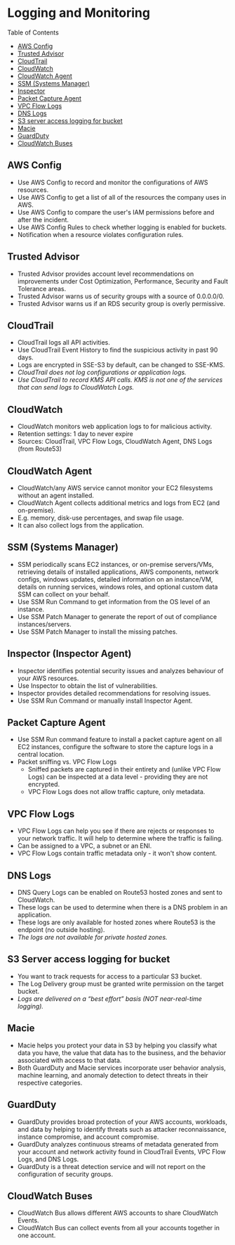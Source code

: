 # Logging and Monitoring

Table of Contents

- [AWS Config](#aws-config)
- [Trusted Advisor](#trusted-advisor)
- [CloudTrail](#cloudtrail)
- [CloudWatch](#cloudwatch)
- [CloudWatch Agent](#cloudwatch-agent)
- [SSM (Systems Manager)](#ssm-systems-manager)
- [Inspector](#inspector-inspector-agent)
- [Packet Capture Agent](#packet-capture-agent)
- [VPC Flow Logs](#vpc-flow-logs)
- [DNS Logs](#dns-logs)
- [S3 server access logging for bucket](#s3-server-access-logging-for-bucket)
- [Macie](#macie)
- [GuardDuty](#guardduty)
- [CloudWatch Buses](#cloudwatch-buses)


## AWS Config
- Use AWS Config to record and monitor the configurations of AWS resources.
- Use AWS Config to get a list of all of the resources the company uses in AWS.
- Use AWS Config to compare the user's IAM permissions before and after the incident.
- Use AWS Config Rules to check whether logging is enabled for buckets.
- Notification when a resource violates configuration rules.

## Trusted Advisor
- Trusted Advisor provides account level recommendations on improvements under Cost Optimization, Performance,
  Security and Fault Tolerance areas.
- Trusted Advisor warns us of security groups with a source of 0.0.0.0/0. 
- Trusted Advisor warns us if an RDS security group is overly permissive.

## CloudTrail
- CloudTrail logs all API activities.
- Use CloudTrail Event History to find the suspicious activity in past 90 days.
- Logs are encrypted in SSE-S3 by default, can be changed to SSE-KMS.
- _CloudTrail does not log configurations or application logs._
- _Use CloudTrail to record KMS API calls. KMS is not one of the services that can send logs to CloudWatch Logs._

## CloudWatch
- CloudWatch monitors web application logs to for malicious activity.
- Retention settings: 1 day to never expire
- Sources: CloudTrail, VPC Flow Logs, CloudWatch Agent, DNS Logs (from Route53)

## CloudWatch Agent
- CloudWatch/any AWS service cannot monitor your EC2 filesystems without an agent installed.
- CloudWatch Agent collects additional metrics and logs from EC2 (and on-premise). 
- E.g. memory, disk-use percentages, and swap file usage.
- It can also collect logs from the application.

## SSM (Systems Manager)
- SSM periodically scans EC2 instances, or on-premise servers/VMs, retrieving details of installed applications, AWS
  components, network configs, windows updates, detailed information on an instance/VM, details on running services,
  windows roles, and optional custom data SSM can collect on your behalf.
- Use SSM Run Command to get information from the OS level of an instance.
- Use SSM Patch Manager to generate the report of out of compliance instances/servers.
- Use SSM Patch Manager to install the missing patches.

## Inspector (Inspector Agent)
- Inspector identifies potential security issues and analyzes behaviour of your AWS resources.
- Use Inspector to obtain the list of vulnerabilities.
- Inspector provides detailed recommendations for resolving issues.
- Use SSM Run Command or manually install Inspector Agent.

## Packet Capture Agent
- Use SSM Run command feature to install a packet capture agent on all EC2 instances, configure the software to store
  the capture logs in a central location.
- Packet sniffing vs. VPC Flow Logs
   - Sniffed packets are captured in their entirety and (unlike VPC Flow Logs) can be inspected at a data level - 
     providing they are not encrypted.
   - VPC Flow Logs does not allow traffic capture, only metadata.

## VPC Flow Logs
- VPC Flow Logs can help you see if there are rejects or responses to your network traffic. It will help to determine
  where the traffic is failing.
- Can be assigned to a VPC, a subnet or an ENI.
- VPC Flow Logs contain traffic metadata only - it won't show content.

## DNS Logs
- DNS Query Logs can be enabled on Route53 hosted zones and sent to CloudWatch.
- These logs can be used to determine when there is a DNS problem in an application.
- These logs are only available for hosted zones where Route53 is the endpoint (no outside hosting).
- _The logs are not available for private hosted zones._

## S3 Server access logging for bucket
- You want to track requests for access to a particular S3 bucket.
- The Log Delivery group must be granted write permission on the target bucket.
- _Logs are delivered on a “best effort” basis (NOT near-real-time logging)._

## Macie
- Macie helps you protect your data in S3 by helping you classify what data you have, the value that data has to the
  business, and the behavior associated with access to that data. 
- Both GuardDuty and Macie services incorporate user behavior analysis, machine learning, and anomaly detection to
  detect threats in their respective categories.

## GuardDuty
- GuardDuty provides broad protection of your AWS accounts, workloads, and data by helping to identify threats such
  as attacker reconnaissance, instance compromise, and account compromise. 
- GuardDuty analyzes continuous streams of metadata generated from your account and network activity found in
  CloudTrail Events, VPC Flow Logs, and DNS Logs.
- GuardDuty is a threat detection service and will not report on the configuration of security groups.

## CloudWatch Buses
- CloudWatch Bus allows different AWS accounts to share CloudWatch Events.
- CloudWatch Bus can collect events from all your accounts together in one account.
